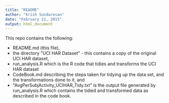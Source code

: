 ```yaml
---
title: "README"
author: "Krish Sundaresan"
date: "February 21, 2015"
output: html_document
---
```


This repo contains the following:

- README.md (this file),
- the directory "UCI HAR Dataset" - this contains a copy of the original UCI HAR dataset,
- run_analysis.R which is the R code that tidies and transforms the UCI HAR dataset
- CodeBook.md describing the steps taken for tidying up the data set, and the transformations done to it, and
- "AvgPerSubjActivity_UCIHAR_Tidy.txt" is the output file generated by run_analysis.R which contains the tidied and transformed data as described in the code book.
